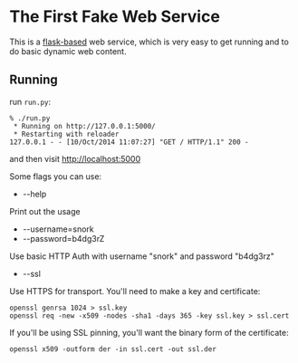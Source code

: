 The First Fake Web Service
==========================

This is a [flask-based](http://flask.pocoo.org) web service, which is very easy
to get running and to do basic dynamic web content.


Running
-------
run `run.py`:

```
% ./run.py
 * Running on http://127.0.0.1:5000/
 * Restarting with reloader
127.0.0.1 - - [10/Oct/2014 11:07:27] "GET / HTTP/1.1" 200 -
```

and then visit [http://localhost:5000](http://localhost:5000)


Some flags you can use:

  * --help

Print out the usage
  * --username=snork
  * --password=b4dg3rZ

Use basic HTTP Auth with username "snork" and password "b4dg3rz"

  * --ssl

Use HTTPS for transport.  You'll need to make a key and certificate:



```
openssl genrsa 1024 > ssl.key
openssl req -new -x509 -nodes -sha1 -days 365 -key ssl.key > ssl.cert
```

If you'll be using SSL pinning, you'll want the binary form of the certificate:

```
openssl x509 -outform der -in ssl.cert -out ssl.der
```
